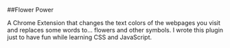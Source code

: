 ##Flower Power

A Chrome Extension that changes the text colors of the webpages you visit and replaces some words to... flowers and other symbols.
I wrote this plugin just to have fun while learning CSS and JavaScript.

